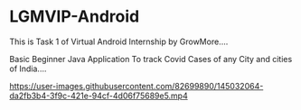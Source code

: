# LGMVIP-Android
This is Task 1 of Virtual Android Internship by GrowMore....


Basic Beginner Java Application To track Covid Cases of any City and cities of India....

https://user-images.githubusercontent.com/82699890/145032064-da2fb3b4-3f9c-421e-94cf-4d06f75689e5.mp4

